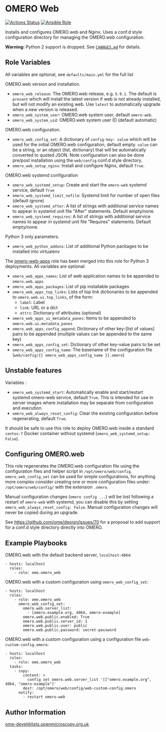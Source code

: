 OMERO Web
=========

[![Actions Status](https://github.com/ome/ansible-role-omero-web/workflows/Molecule/badge.svg)](https://github.com/ome/ansible-role-omero-web/actions)
[![Ansible Role](https://img.shields.io/ansible/role/41131.svg)](https://galaxy.ansible.com/ui/standalone/roles/ome/omero_web/)

Installs and configures OMERO.web and Nginx.
Uses a conf.d style configuration directory for managing the OMERO.web configuration.

**Warning:** Python 2 support is dropped.
See [`CHANGES.md`](./CHANGES.md) for details.


Role Variables
--------------

All variables are optional, see `defaults/main.yml` for the full list

OMERO.web version and installation.
- `omero_web_release`: The OMERO.web release, e.g. `5.9.1`.
  The default is `present` which will install the latest version if web is not already installed, but will not modify an existing web.
  Use `latest` to automatically upgrade when a new version is released.
- `omero_web_system_user`: OMERO.web system user, default `omero-web`.
- `omero_web_system_uid`: OMERO.web system user ID (default automatic)

OMERO.web configuration.
- `omero_web_config_set`: A dictionary of `config-key: value` which will be used for the initial OMERO.web configuration, default empty.
  `value` can be a string, or an object (list, dictionary) that will be automatically converted to quoted JSON.
  Note configuration can also be done pre/post installation using the `web/config` conf.d style directory.
- `omero_web_setup_nginx`: Install and configure Nginx, default `True`.

OMERO.web systemd configuration
- `omero_web_systemd_setup`: Create and start the `omero-web` systemd service, default `True`
- `omero_web_systemd_limit_nofile`: Systemd limit for number of open files (default ignore)
- `omero_web_systemd_after`: A list of strings with additional service names to appear in systemd unit file "After" statements. Default empty/none.
- `omero_web_systemd_requires`: A list of strings with additional service names to appear in systemd unit file "Requires" statements. Default empty/none.

Python 3 only parameters.
- `omero_web_python_addons`: List of additional Python packages to be installed into virtualenv

The [omero-web-apps](https://galaxy.ansible.com/ome/omero_web_apps) role has been merged into this role for Python 3 deployments.
All variables are optional:
- `omero_web_apps_names`: List of web application names to be appended to `omero.web.apps`
- `omero_web_apps_packages`: List of pip installable packages
- `omero_web_apps_top_links`: Lists of top link dictionaries to be appended to `omero.web.ui.top_links`, of the form:
  - `label`: Label
  - `link`: URL or a dict
  - `attrs`: Dictionary of attributes (optional)
- `omero_web_apps_ui_metadata_panes`: Items to be appended to `omero.web.ui.metadata_panes`
- `omero_web_apps_config_append`: Dictionary of other key-[list of values] pairs to be appended (multiple values can be appended to the same key)
- `omero_web_apps_config_set`: Dictionary of other key-value pairs to be set
- `omero_web_apps_config_name`: The basename of the configuration file (`web/config/{{ omero_web_apps_config_name }}.omero`)



Unstable features
-----------------

Variables :
- `omero_web_systemd_start`: Automatically enable and start/restart systemd omero-web service, default `True`.
  This is intended for use in server images where installation may be separate from configuration and execution.
- `omero_web_always_reset_config`: Clear the existing configuration before regenerating, default `True`.

It should be safe to use this role to deploy OMERO.web inside a standard `centos:7` Docker container without systemd (`omero_web_systemd_setup: False`).



Configuring OMERO.web
---------------------

This role regenerates the OMERO.web configuration file using the configuration files and helper script in `/opt/omero/web/config`.
`omero_web_config_set` can be used for simple configurations, for anything more complex consider creating one or more configuration files under: `/opt/omero/web/config/` with the extension `.omero`.

Manual configuration changes (`omero config ...`) will be lost following a restart of `omero-web` with systemd, you can disable this by setting `omero_web_always_reset_config: False`.
Manual configuration changes will never be copied during an upgrade.

See https://github.com/ome/design/issues/70 for a proposal to add support for a conf.d style directory directly into OMERO.


Example Playbooks
-----------------

OMERO.web with the default backend server, `localhost:4064`:

    - hosts: localhost
      roles:
        - role: ome.omero_web

OMERO.web with a custom configuration using `omero_web_config_set`:

    - hosts: localhost
      roles:
        - role: ome.omero_web
          omero_web_config_set:
            omero.web.server_list:
              - [omero.example.org, 4064, omero-example]
            omero.web.public.enabled: True
            omero.web.public.server_id: 1
            omero.web.public.user: public
            omero.web.public.password: secret-password

OMERO.web with a custom configuration using a configuration file `web-custom-config.omero`:

    - hosts: localhost
      roles:
        - role: ome.omero_web
      tasks:
        - copy:
            content: >
              config set omero.web.server_list '[["omero.example.org", 4064, "omero-example"]'
            dest: /opt/omero/web/config/web-custom-config.omero
          notify:
            - restart omero-web


Author Information
------------------

ome-devel@lists.openmicroscopy.org.uk
